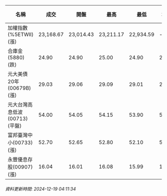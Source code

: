 | 名稱 | 成交 | 開盤 | 最高 | 最低 | 均價 | 成交金額(億) | 昨收 | 漲跌幅 | 漲跌 | 總量 | 昨量 | 振幅 |
| -------- | -------- | -------- | -------- |-------- | -------- | -------- |-------- |-------- |-------- | -------- | -------- |-------- |
|加權指數(%5ETWII) (漲)|23,168.67|23,014.43|23,211.17|22,934.59|-|3,996.79|23,018.01|0.65%|150.66|7,046,863|0|1.20%|
|合庫金(5880) (跌)|24.90|24.90|25.00|24.90|24.92|2.35|25.00|0.40%|0.10|9,409|13,265|0.40%|
|元大美債20年(00679B) (漲)|29.03|29.06|29.09|29.01|29.04|35.37|28.99|0.14%|0.04|121,819|44,120|0.28%|
|元大台灣高息低波(00713) (平盤)|54.00|54.05|54.15|53.90|54.00|7.43|54.00|0.00%|0.00|13,763|28,914|0.46%|
|富邦臺灣中小(00733) (漲)|52.70|52.65|52.80|52.10|52.49|0.319|52.55|0.29%|0.15|607|1,029|1.33%|
|永豐優息存股(00907) (漲)|16.04|16.01|16.08|15.99|16.02|0.250|16.01|0.19%|0.03|1,558|2,422|0.56%|
###### 資料更新時間: 2024-12-19 04:11:34